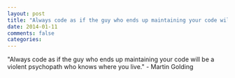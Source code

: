 ```yaml
---
layout: post
title: "Always code as if the guy who ends up maintaining your code will be a violent psychopath who knows where you live."
date: 2014-01-11
comments: false
categories: 
---
```


<span class='quote'>"Always code as if the guy who ends up maintaining your code will be a violent psychopath who knows where you live."</span>
<span class='by'>- Martin Golding</span>
